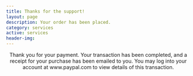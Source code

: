 ```yaml
---
title: Thanks for the support!
layout: page
description: Your order has been placed.
category: services
active: services
header-img: 
---
```


<center>Thank you for your payment. Your transaction has been completed, and a receipt for your purchase has been emailed to you. You may log into your account at www.paypal.com to view details of this transaction.<center>

<script>dataLayer.push({'event': 'order-success'});</script>